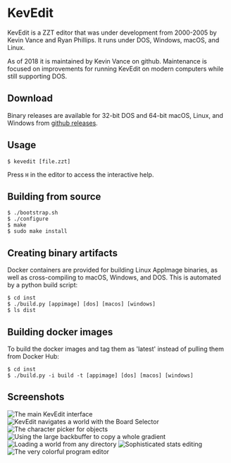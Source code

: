 # KevEdit

KevEdit is a ZZT editor that was under development from 2000-2005 by Kevin
Vance and Ryan Phillips.  It runs under DOS, Windows, macOS, and Linux.

As of 2018 it is maintained by Kevin Vance on github.  Maintenance is focused
on improvements for running KevEdit on modern computers while still supporting
DOS.


## Download

Binary releases are available for 32-bit DOS and 64-bit macOS, Linux, and
Windows from [github releases](https://github.com/cknave/kevedit/releases/).


## Usage

    $ kevedit [file.zzt]

Press `H` in the editor to access the interactive help.


## Building from source

    $ ./bootstrap.sh
    $ ./configure
    $ make
    $ sudo make install


## Creating binary artifacts

Docker containers are provided for building Linux AppImage binaries, as well as
cross-compiling to macOS, Windows, and DOS.  This is automated by a python
build script:

    $ cd inst
    $ ./build.py [appimage] [dos] [macos] [windows]
    $ ls dist


## Building docker images

To build the docker images and tag them as 'latest' instead of pulling them
from Docker Hub:

    $ cd inst
    $ ./build.py -i build -t [appimage] [dos] [macos] [windows]


## Screenshots

![The main KevEdit interface](https://cloud.githubusercontent.com/assets/4196901/22183137/b51c68e6-e084-11e6-874d-3458041f4308.gif)
![KevEdit navigates a world with the Board Selector](https://cloud.githubusercontent.com/assets/4196901/22183135/b515754a-e084-11e6-9fe3-2483eb67ca79.gif)
![The character picker for objects](https://cloud.githubusercontent.com/assets/4196901/22183134/b514af02-e084-11e6-9ca7-7b21bedb479d.gif)
![Using the large backbuffer to copy a whole gradient](https://cloud.githubusercontent.com/assets/4196901/22183131/b5142230-e084-11e6-95c1-19133c677388.gif)
![Loading a world from any directory](https://cloud.githubusercontent.com/assets/4196901/22183132/b5142208-e084-11e6-8ab1-568d217391ec.gif)
![Sophisticated stats editing](https://cloud.githubusercontent.com/assets/4196901/22183133/b51426b8-e084-11e6-8ce7-e01b7d6a06ed.gif)
![The very colorful program editor](https://cloud.githubusercontent.com/assets/4196901/22183136/b516dd4a-e084-11e6-8e9b-30201734480a.gif)
